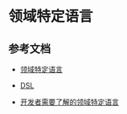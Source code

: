 # 领域特定语言



## 参考文档

- [领域特定语言](https://www.infoq.cn/minibook/domain-specific-languages)

- [DSL](https://developer.aliyun.com/article/885778)
- [开发者需要了解的领域特定语言](https://zhuanlan.zhihu.com/p/110757158)
